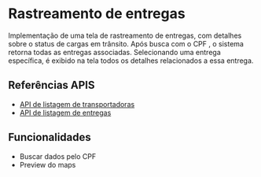 
# Rastreamento de entregas

Implementação de uma tela de rastreamento de entregas, com detalhes sobre o status de cargas em trânsito.  Após busca com o CPF , o sistema retorna todas as entregas associadas. Selecionando uma entrega específica, é exibido na tela todos os detalhes relacionados a essa entrega.

## Referências APIS

 - [API de listagem de transportadoras](https://run.mocky.io/v3/e8032a9d-7c4b-4044-9d00-57733a2e2637)
 - [API de listagem de entregas](https://run.mocky.io/v3/6334edd3-ad56-427b-8f71-a3a395c5a0c7)


## Funcionalidades

- Buscar dados pelo CPF
- Preview do maps 


